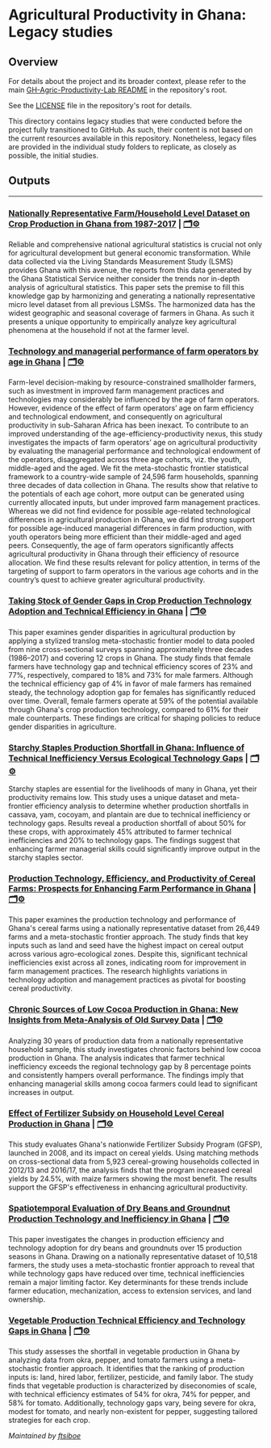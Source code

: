# Agricultural Productivity in Ghana: Legacy studies

## Overview
For details about the project and its broader context, please refer to the main [GH-Agric-Productivity-Lab README](../README.md) in the repository's root.

See the [LICENSE](../LICENSE) file in the repository's root for details.

This directory contains legacy studies that were conducted before the project fully transitioned to GitHub. As such, their content is not based on the current resources available in this repository. Nonetheless, legacy files are provided in the individual study folders to replicate, as closely as possible, the initial studies.

## Outputs 
---
### [Nationally Representative Farm/Household Level Dataset on Crop Production in Ghana from 1987-2017](http://dx.doi.org/10.2139/ssrn.4134518 ) | [🗂️⚙️](https://github.com/ftsiboe/GH-Agric-Productivity-Lab/blob/master/replications/legacy_studies/30%20Years%20of%20Crop%20Production%20in%20Ghana.zip)
Reliable and comprehensive national agricultural statistics is crucial not only for agricultural development but general economic transformation. While data collected via the Living Standards Measurement Study (LSMS) provides Ghana with this avenue, the reports from this data generated by the Ghana Statistical Service neither consider the trends nor in-depth analysis of agricultural statistics. This paper sets the premise to fill this knowledge gap by harmonizing and generating a nationally representative micro level dataset from all previous LSMSs. The harmonized data has the widest geographic and seasonal coverage of farmers in Ghana. As such it presents a unique opportunity to empirically analyze key agricultural phenomena at the household if not at the farmer level. 

### [Technology and managerial performance of farm operators by age in Ghana](https://doi.org/10.1007/s11123-023-00679-y)  | [🗂️⚙️](https://github.com/ftsiboe/GH-Agric-Productivity-Lab/blob/master/replications/legacy_studies/2023%20Technology%20and%20managerial%20performance%20of%20farm%20operators%20by%20age%20in%20Ghana.zip)
Farm-level decision-making by resource-constrained smallholder farmers, such as investment in improved farm management practices and technologies may considerably be influenced by the age of farm operators. However, evidence of the effect of farm operators’ age on farm efficiency and technological endowment, and consequently on agricultural productivity in sub-Saharan Africa has been inexact. To contribute to an improved understanding of the age-efficiency-productivity nexus, this study investigates the impacts of farm operators’ age on agricultural productivity by evaluating the managerial performance and technological endowment of the operators, disaggregated across three age cohorts, viz. the youth, middle-aged and the aged. We fit the meta-stochastic frontier statistical framework to a country-wide sample of 24,596 farm households, spanning three decades of data collection in Ghana. The results show that relative to the potentials of each age cohort, more output can be generated using currently allocated inputs, but under improved farm management practices. Whereas we did not find evidence for possible age-related technological differences in agricultural production in Ghana, we did find strong support for possible age-induced managerial differences in farm production, with youth operators being more efficient than their middle-aged and aged peers. Consequently, the age of farm operators significantly affects agricultural productivity in Ghana through their efficiency of resource allocation. We find these results relevant for policy attention, in terms of the targeting of support to farm operators in the various age cohorts and in the country’s quest to achieve greater agricultural productivity. 

### [Taking Stock of Gender Gaps in Crop Production Technology Adoption and Technical Efficiency in Ghana](https://doi.org/10.1080/03031853.2022.2150664) | [🗂️⚙️](https://github.com/ftsiboe/GH-Agric-Productivity-Lab/blob/master/replications/legacy_studies/2023%20Taking%20stock%20of%20gender%20gaps%20in%20crop%20production%20in%20Ghana.zip)
This paper examines gender disparities in agricultural production by applying a stylized translog meta-stochastic frontier model to data pooled from nine cross-sectional surveys spanning approximately three decades (1986–2017) and covering 12 crops in Ghana. The study finds that female farmers have technology gap and technical efficiency scores of 23% and 77%, respectively, compared to 18% and 73% for male farmers. Although the technical efficiency gap of 4% in favor of male farmers has remained steady, the technology adoption gap for females has significantly reduced over time. Overall, female farmers operate at 59% of the potential available through Ghana's crop production technology, compared to 61% for their male counterparts. These findings are critical for shaping policies to reduce gender disparities in agriculture. 

### [Starchy Staples Production Shortfall in Ghana: Influence of Technical Inefficiency Versus Ecological Technology Gaps](https://doi.org/10.1371/journal.pone.0284780) | [🗂️⚙️](https://github.com/ftsiboe/GH-Agric-Productivity-Lab/blob/master/replications/legacy_studies/2023%20Starchy%20staples%20production%20shortfalls%20in%20Ghana.zip)
Starchy staples are essential for the livelihoods of many in Ghana, yet their productivity remains low. This study uses a unique dataset and meta-frontier efficiency analysis to determine whether production shortfalls in cassava, yam, cocoyam, and plantain are due to technical inefficiency or technology gaps. Results reveal a production shortfall of about 50% for these crops, with approximately 45% attributed to farmer technical inefficiencies and 20% to technology gaps. The findings suggest that enhancing farmer managerial skills could significantly improve output in the starchy staples sector. 

### [Production Technology, Efficiency, and Productivity of Cereal Farms: Prospects for Enhancing Farm Performance in Ghana](https://doi.org/10.1017/age.2022.16)  |  [🗂️⚙️](https://github.com/ftsiboe/GH-Agric-Productivity-Lab/blob/master/replications/legacy_studies/2022%20Production%20technology%20efficiency%20and%20productivity%20of%20cereal%20farms%20in%20Ghana.zip)
This paper examines the production technology and performance of Ghana's cereal farms using a nationally representative dataset from 26,449 farms and a meta-stochastic frontier approach. The study finds that key inputs such as land and seed have the highest impact on cereal output across various agro-ecological zones. Despite this, significant technical inefficiencies exist across all zones, indicating room for improvement in farm management practices. The research highlights variations in technology adoption and management practices as pivotal for boosting cereal productivity. 

### [Chronic Sources of Low Cocoa Production in Ghana: New Insights from Meta-Analysis of Old Survey Data](https://doi.org/10.1017/age.2021.3) | [🗂️⚙️](https://github.com/ftsiboe/GH-Agric-Productivity-Lab/blob/master/replications/legacy_studies/2021%20Chronic%20Sources%20of%20Low%20Cocoa%20Production%20in%20Ghana.zip)
Analyzing 30 years of production data from a nationally representative household sample, this study investigates chronic factors behind low cocoa production in Ghana. The analysis indicates that farmer technical inefficiency exceeds the regional technology gap by 8 percentage points and consistently hampers overall performance. The findings imply that enhancing managerial skills among cocoa farmers could lead to significant increases in output.

### [Effect of Fertilizer Subsidy on Household Level Cereal Production in Ghana](https://doi.org/10.1016/j.sciaf.2021.e00916) | [🗂️⚙️](https://github.com/ftsiboe/GH-Agric-Productivity-Lab/blob/master/replications/legacy_studies/2021%20Effect%20of%20fertilizer%20subsidy%20on%20household%20level%20cereal%20production%20in%20Ghana.zip)
This study evaluates Ghana's nationwide Fertilizer Subsidy Program (GFSP), launched in 2008, and its impact on cereal yields. Using matching methods on cross-sectional data from 5,923 cereal-growing households collected in 2012/13 and 2016/17, the analysis finds that the program increased cereal yields by 24.5%, with maize farmers showing the most benefit. The results support the GFSP's effectiveness in enhancing agricultural productivity. 

### [Spatiotemporal Evaluation of Dry Beans and Groundnut Production Technology and Inefficiency in Ghana](https://ageconsearch.umn.edu/record/310316/?ln=en&v=pdf)  |  [🗂️⚙️](https://github.com/ftsiboe/GH-Agric-Productivity-Lab/blob/master/replications/legacy_studies/2021%20Dry%20Beans%20and%20Groundnut%20Production%20Technology%20and%20Inefficiency%20in%20Ghana.zip)
This paper investigates the changes in production efficiency and technology adoption for dry beans and groundnuts over 15 production seasons in Ghana. Drawing on a nationally representative dataset of 10,518 farmers, the study uses a meta-stochastic frontier approach to reveal that while technology gaps have reduced over time, technical inefficiencies remain a major limiting factor. Key determinants for these trends include farmer education, mechanization, access to extension services, and land ownership. 

### [Vegetable Production Technical Efficiency and Technology Gaps in Ghana](https://ageconsearch.umn.edu/record/301046/?ln=en&v=pdf) | [🗂️⚙️](https://github.com/ftsiboe/GH-Agric-Productivity-Lab/blob/master/replications/legacy_studies/2019%20Vegetable%20Production%20Technical%20Efficiency%20and%20Technology%20Gaps%20in%20Ghana.zip)
This study assesses the shortfall in vegetable production in Ghana by analyzing data from okra, pepper, and tomato farmers using a meta-stochastic frontier approach. It identifies that the ranking of production inputs is: land, hired labor, fertilizer, pesticide, and family labor. The study finds that vegetable production is characterized by diseconomies of scale, with technical efficiency estimates of 54% for okra, 74% for pepper, and 58% for tomato. Additionally, technology gaps vary, being severe for okra, modest for tomato, and nearly non-existent for pepper, suggesting tailored strategies for each crop. 

*Maintained by [ftsiboe](https://github.com/ftsiboe)*

